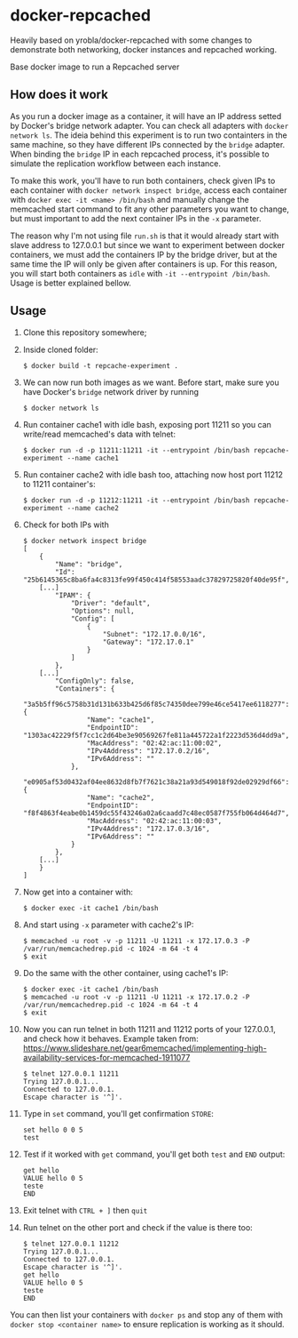 docker-repcached
================

Heavily based on yrobla/docker-repcached with some changes to demonstrate both networking, docker instances and repcached working.

Base docker image to run a Repcached server

How does it work
-----

As you run a docker image as a container, it will have an IP address setted by Docker's bridge network adapter. You can check  all adapters with `docker network ls`. The ideia behind this experiment is to run two containters in the same machine, so they have different IPs connected by the `bridge` adapter. When binding the `bridge` IP in each repcached process, it's possible to simulate the replication workflow between each instance. 

To make this work, you'll have to run both containers, check given IPs to each container with `docker network inspect bridge`, access each container with `docker exec -it <name> /bin/bash` and manually change the memcached start command to fit any other parameters you want to change, but must important to add the next container IPs in the `-x` parameter.

The reason why I'm not using file `run.sh` is that it would already start with slave address to 127.0.0.1 but since we want to experiment between docker containers, we must add the containers IP by the bridge driver, but at the same time the IP will only be given after containers is up. For this reason, you will start both containers as `idle` with `-it --entrypoint /bin/bash`. Usage is better explained bellow.

Usage
-----

1. Clone this repository somewhere;
2. Inside cloned folder:

       $ docker build -t repcache-experiment .
3. We can now run both images as we want. Before start, make sure you have Docker's `bridge` network driver by running

       $ docker network ls
	 
4. Run container cache1 with idle bash, exposing port 11211 so you can write/read memcached's data with telnet:

       $ docker run -d -p 11211:11211 -it --entrypoint /bin/bash repcache-experiment --name cache1
5. Run container cache2 with idle bash too, attaching now host port 11212 to 11211 container's:

       $ docker run -d -p 11212:11211 -it --entrypoint /bin/bash repcache-experiment --name cache2
6. Check for both IPs with

       $ docker network inspect bridge
       [
           {
               "Name": "bridge",
               "Id": "25b6145365c8ba6fa4c8313fe99f450c414f58553aadc37829725820f40de95f",
	       [...]
               "IPAM": {
                   "Driver": "default",
                   "Options": null,
                   "Config": [
                       {
                           "Subnet": "172.17.0.0/16",
                           "Gateway": "172.17.0.1"
                       }
                   ]
               },
	       [...]
               "ConfigOnly": false,
               "Containers": {
                   "3a5b5ff96c5758b31d131b633b425d6f85c74350dee799e46ce5417ee6118277": {
                       "Name": "cache1",
                       "EndpointID": "1303ac42229f5f7cc1c2d64be3e90569267fe811a445722a1f2223d536d4dd9a",
                       "MacAddress": "02:42:ac:11:00:02",
                       "IPv4Address": "172.17.0.2/16",
                       "IPv6Address": ""
                   },
                   "e0905af53d0432af04ee8632d8fb7f7621c38a21a93d549018f92de02929df66": {
                       "Name": "cache2",
                       "EndpointID": "f8f4863f4eabe0b1459dc55f43246a02a6caadd7c48ec0587f755fb064d464d7",
                       "MacAddress": "02:42:ac:11:00:03",
                       "IPv4Address": "172.17.0.3/16",
                       "IPv6Address": ""
                   }
               },
	       [...]
           }
       ]

7. Now get into a container with:

       $ docker exec -it cache1 /bin/bash
       
8. And start using `-x` parameter with cache2's IP:

       $ memcached -u root -v -p 11211 -U 11211 -x 172.17.0.3 -P /var/run/memcachedrep.pid -c 1024 -m 64 -t 4
       $ exit

9. Do the same with the other container, using cache1's IP:

       $ docker exec -it cache1 /bin/bash
       $ memcached -u root -v -p 11211 -U 11211 -x 172.17.0.2 -P /var/run/memcachedrep.pid -c 1024 -m 64 -t 4
       $ exit

10. Now you can run telnet in both 11211 and 11212 ports of your 127.0.0.1, and check how it behaves. Example taken from: https://www.slideshare.net/gear6memcached/implementing-high-availability-services-for-memcached-1911077

        $ telnet 127.0.0.1 11211
        Trying 127.0.0.1...
        Connected to 127.0.0.1.
        Escape character is '^]'.
	
11. Type in `set` command, you'll get confirmation `STORE`:

        set hello 0 0 5
        test

12. Test if it worked with `get` command, you'll get both `test` and `END` output:

        get hello
        VALUE hello 0 5
        teste
        END

13. Exit telnet with `CTRL + ]` then `quit`
14. Run telnet on the other port and check if the value is there too:

        $ telnet 127.0.0.1 11212
        Trying 127.0.0.1...
        Connected to 127.0.0.1.
        Escape character is '^]'.
        get hello
        VALUE hello 0 5
        teste
        END
	

You can then list your containers with  `docker ps` and stop any of them with `docker stop <container name>` to ensure replication is working as it should.
